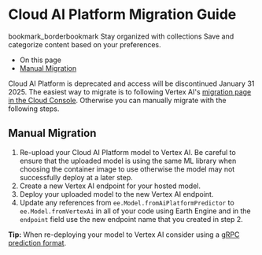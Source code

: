  
#  Cloud AI Platform Migration Guide 
bookmark_borderbookmark Stay organized with collections  Save and categorize content based on your preferences.
  * On this page
  * [Manual Migration](https://developers.google.com/earth-engine/guides/ee-vertex-migrate#manual_migration)


Cloud AI Platform is deprecated and access will be discontinued January 31 2025. The easiest way to migrate is to following Vertex AI's [migration page in the Cloud Console](https://cloud.console.google.com/vertex-ai/migrate).
Otherwise you can manually migrate with the following steps.
## Manual Migration
  1. Re-upload your Cloud AI Platform model to Vertex AI. Be careful to ensure that the uploaded model is using the same ML library when choosing the container image to use otherwise the model may not successfully deploy at a later step.
  2. Create a new Vertex AI endpoint for your hosted model.
  3. Deploy your uploaded model to the new Vertex AI endpoint.
  4. Update any references from `ee.Model.fromAiPlatformPredictor` to `ee.Model.fromVertexAi` in all of your code using Earth Engine and in the `endpoint` field use the new endpoint name that you created in step 2.

**Tip:** When re-deploying your model to Vertex AI consider using a [gRPC prediction format](https://developers.google.com/earth-engine/guides/ee-vertex-payload-formats#grpc_prediction_payloads).
